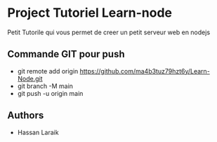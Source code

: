 
# Project Tutoriel Learn-node

Petit Tutorile qui vous permet de creer un petit serveur web en nodejs



## Commande GIT pour push
- git remote add origin https://github.com/ma4b3tuz79hzt6y/Learn-Node.git
- git branch -M main
- git push -u origin main
## Authors

- Hassan Laraik

